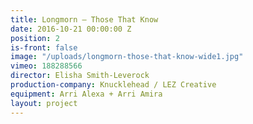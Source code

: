```yaml
---
title: Longmorn — Those That Know
date: 2016-10-21 00:00:00 Z
position: 2
is-front: false
image: "/uploads/longmorn-those-that-know-wide1.jpg"
vimeo: 188288566
director: Elisha Smith-Leverock
production-company: Knucklehead / LEZ Creative
equipment: Arri Alexa + Arri Amira
layout: project
---
```


